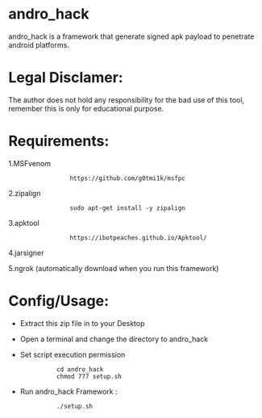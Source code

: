 # andro_hack
andro_hack is a framework that generate  signed apk payload to penetrate android platforms.

# Legal Disclamer:

The author does not hold any responsibility for the bad use of this tool,
remember this is only for educational purpose.


# Requirements:

1.MSFvenom
                     
                     https://github.com/g0tmi1k/msfpc
                       
2.zipalign
                     
                     sudo apt-get install -y zipalign
                     
3.apktool
                     
                     https://ibotpeaches.github.io/Apktool/
                     
4.jarsigner

                    
5.ngrok  (automatically download when you run this framework)     


# Config/Usage:

- Extract this zip file in to your Desktop

- Open a terminal and change the directory to andro_hack

- Set script execution permission
                               
                cd andro_hack
                chmod 777 setup.sh
     
- Run andro_hack Framework :
   
                ./setup.sh
